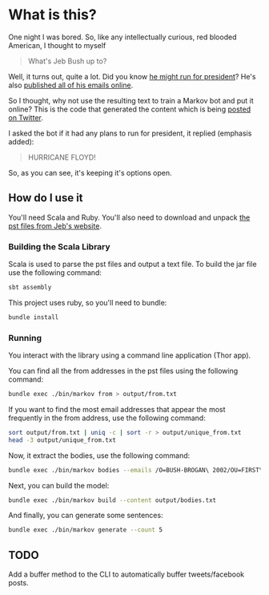 # What is this?

One night I was bored. So, like any intellectually curious, red blooded American, I thought to myself

 > What's Jeb Bush up to?

Well, it turns out, quite a lot. Did you know [he might run for president](http://www.huffingtonpost.com/2015/02/10/jeb-bush-emails_n_6655504.html)? He's also [published all of his emails online](http://jebbushemails.com/home).

So I thought, why not use the resulting text to train a Markov bot and put it online? This is the code that generated the content which is being [posted on Twitter](https://twitter.com/jebsemails).

I asked the bot if it had any plans to run for president, it replied (emphasis added):

 > HURRICANE FLOYD!

 So, as you can see, it's keeping it's options open.

## How do I use it

You'll need Scala and Ruby. You'll also need to download and unpack [the pst files from Jeb's website](http://jebbushemails.com/email/search).

### Building the Scala Library

Scala is used to parse the pst files and output a text file. To build the jar file use the following command:

```sh
sbt assembly
```

This project uses ruby, so you'll need to bundle:

```sh
bundle install
```

### Running

You interact with the library using a command line application (Thor app).

You can find all the from addresses in the pst files using the following command:

```sh
bundle exec ./bin/markov from > output/from.txt
```

If you want to find the most email addresses that appear the most frequently in the from address, use the following command:

```sh
sort output/from.txt | uniq -c | sort -r > output/unique_from.txt
head -3 output/unique_from.txt
```

Now, it extract the bodies, use the following command:

```sh
bundle exec ./bin/markov bodies --emails /O=BUSH-BROGAN\ 2002/OU=FIRST\ ADMINISTRATIVE\ GROUP/CN=RECIPIENTS/CN=JEB /O=JEB\ BUSH/OU=FIRST\ ADMINISTRATIVE\ GROUP/CN=RECIPIENTS/CN=JEB jeb@jeb.org > output/bodies.txt
```

Next, you can build the model:

```sh
bundle exec ./bin/markov build --content output/bodies.txt
```

And finally, you can generate some sentences:

```sh
bundle exec ./bin/markov generate --count 5
```


## TODO

Add a buffer method to the CLI to automatically buffer tweets/facebook posts.